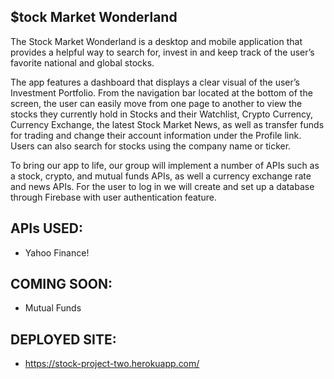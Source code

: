 ## $tock Market Wonderland

 The Stock Market Wonderland is a desktop and mobile application that provides a helpful way to search for, invest in and keep track of the user’s favorite national and global stocks.
     
 The app features a dashboard that displays a clear visual of the user’s Investment Portfolio. From the navigation bar located at the bottom of the screen, the user can easily move from one page to another to view the stocks they currently hold in Stocks and their Watchlist, Crypto Currency, Currency Exchange, the latest Stock Market News, as well as transfer funds for trading and change their account information under the Profile link. Users can also search for stocks using the company name or ticker.
     
 To bring our app to life, our group will implement a number of APIs such as a stock, crypto, and mutual funds APIs, as well a currency exchange rate and news APIs. For the user to log in we will create and set up a database through Firebase with user authentication feature.

## APIs USED:
- Yahoo Finance!

## COMING SOON:
- Mutual Funds

## DEPLOYED SITE:
- https://stock-project-two.herokuapp.com/
